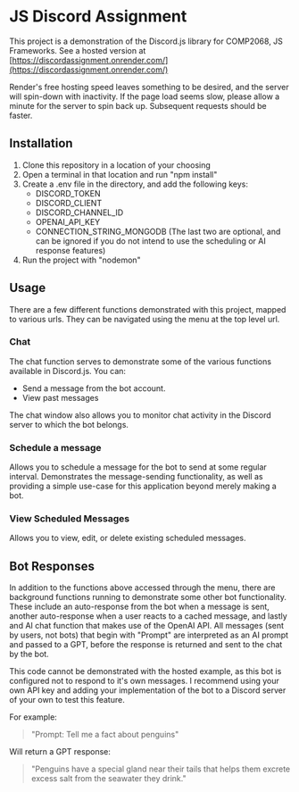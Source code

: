 # JS Discord Assignment

This project is a demonstration of the Discord.js library for COMP2068, JS Frameworks. See a hosted version at [https://discordassignment.onrender.com/](https://discordassignment.onrender.com/)

Render's free hosting speed leaves something to be desired, and the server will spin-down with inactivity. If the page load seems slow, please allow a minute for the server to spin back up. Subsequent requests should be faster.

## Installation

1. Clone this repository in a location of your choosing
2. Open a terminal in that location and run "npm install"
3. Create a .env file in the directory, and add the following keys:
    - DISCORD_TOKEN
    - DISCORD_CLIENT
    - DISCORD_CHANNEL_ID
    - OPENAI_API_KEY
    - CONNECTION_STRING_MONGODB
    (The last two are optional, and can be ignored if you do not intend to use the scheduling or AI response features)
4. Run the project with "nodemon"

## Usage

There are a few different functions demonstrated with this project, mapped to various urls. They can be navigated using the menu at the top level url. 

### Chat

The chat function serves to demonstrate some of the various functions available in Discord.js. You can:
- Send a message from the bot account.
- View past messages

The chat window also allows you to monitor chat activity in the Discord server to which the bot belongs. 

### Schedule a message

Allows you to schedule a message for the bot to send at some regular interval. Demonstrates the message-sending functionality, as well as providing a simple use-case for this application beyond merely making a bot.

### View Scheduled Messages

Allows you to view, edit, or delete existing scheduled messages.

## Bot Responses

In addition to the functions above accessed through the menu, there are background functions running to demonstrate some other bot functionality. These include an auto-response from the bot when a message is sent, another auto-response when a user reacts to a cached message, and lastly and AI chat function that makes use of the OpenAI API. All messages (sent by users, not bots) that begin with "Prompt" are interpreted as an AI prompt and passed to a GPT, before the response is returned and sent to the chat by the bot.

This code cannot be demonstrated with the hosted example, as this bot is configured not to respond to it's own messages. I recommend using your own API key and adding your implementation of the bot to a Discord server of your own to test this feature.

For example:

> "Prompt: Tell me a fact about penguins"

Will return a GPT response:

> "Penguins have a special gland near their tails that helps them excrete excess salt from the seawater they drink."
